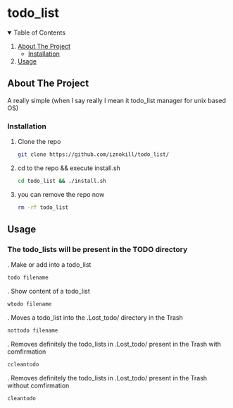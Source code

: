 # todo_list

<!-- TABLE OF CONTENTS -->
<details open="open">
  <summary>Table of Contents</summary>
  <ol>
    <li>
      <a href="#about-the-project">About The Project</a>
      <ul>
        <li><a href="#installation">Installation</a></li>
      </ul>
    </li>
    <li><a href="#usage">Usage</a></li>
</details>

<!-- ABOUT THE PROJECT -->
## About The Project

A really simple (when I say really I mean it todo_list manager for unix based OS)

### Installation
1. Clone the repo
   ```sh
   git clone https://github.com/iznokill/todo_list/
   ```
2. cd to the repo && execute install.sh
   ```sh
   cd todo_list && ./install.sh
   ```
   
3. you can remove the repo now
   ```sh
   rm -rf todo_list
   ```
## Usage

### The todo_lists will be present in the TODO directory

. Make or add into a todo_list
   ```sh
   todo filename
   ```
. Show content of a todo_list
   ```sh
   wtodo filename
   ```
. Moves a todo_list into the .Lost_todo/ directory in the Trash
   ```sh
   nottodo filename
   ```
. Removes definitely the todo_lists in .Lost_todo/ present in the Trash with comfirmation
   ```sh
   ccleantodo
   ```
. Removes definitely the todo_lists in .Lost_todo/ present in the Trash without comfirmation
   ```sh
   cleantodo
   ```





